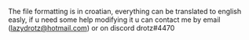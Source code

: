 The file formatting is in croatian, everything can be translated to english easly, if u need some help modifying it u can contact me by email (lazydrotz@hotmail.com) or on discord drotz#4470 
